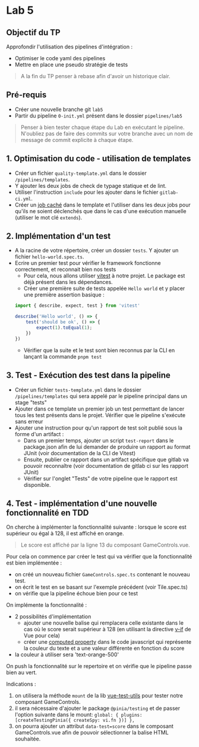# Lab 5

## Objectif du TP

Approfondir l'utilisation des pipelines d'intégration :
- Optimiser le code yaml des pipelines 
- Mettre en place une pseudo stratégie de tests

> A la fin du TP penser à rebase afin d'avoir un historique clair.

## Pré-requis
- Créer une nouvelle branche git `lab5`
- Partir du pipeline `0-init.yml` présent dans le dossier `pipelines/lab5`

> Penser à bien tester chaque étape du Lab en exécutant le pipeline. N'oubliez pas de faire des commits sur votre branche avec un nom de message de commit explicite à chaque étape.

## 1. Optimisation du code - utilisation de templates

- Créer un fichier `quality-template.yml` dans le dossier `/pipelines/templates`. 
- Y ajouter les deux jobs de check de typage statique et de lint.
- Utiliser l'instruction `include` pour les ajouter dans le fichier `gitlab-ci.yml`.
- Créer un [job caché](https://docs.gitlab.com/ci/jobs/#hide-a-job) dans le template et l'utiliser dans les deux jobs pour qu'ils ne soient déclenchés que dans le cas d'une exécution manuelle (utiliser le mot clé `extends`).

## 2. Implémentation d'un test
- A la racine de votre répertoire, créer un dossier `tests`. Y ajouter un fichier `hello-world.spec.ts`.
- Ecrire un premier test pour vérifier le framework fonctionne correctement, et reconnait bien nos tests
    - Pour cela, nous allons utiliser [vitest](https://vitest.dev/) à notre projet. Le package est déjà présent dans les dépendances.
    - Créer une première suite de tests appelée `Hello world` et y placer une première assertion basique : 
    ```ts
    import { describe, expect, test } from 'vitest'

    describe('Hello world', () => {
        test('should be ok', () => {
            expect(1).toEqual(1);
        })
    })
    ```
    - Vérifier que la suite et le test sont bien reconnus par la CLI en lançant la commande `pnpm test`


## 3. Test - Exécution des test dans la pipeline

- Créer un fichier `tests-template.yml` dans le dossier `/pipelines/templates` qui sera appelé par le pipeline principal dans un stage "tests"
- Ajouter dans ce template un premier job un test permettant de lancer tous les test présents dans le projet. Vérifier que le pipeline s'exécute sans erreur
- Ajouter une instruction pour qu'un rapport de test soit publié sous la forme d'un artifact : 
    - Dans un premier temps, ajouter un script `test-report` dans le package.json afin de lui demander de produire un rapport au format JUnit (voir documentation de la CLI de Vitest)
    - Ensuite, publier ce rapport dans un artifact spécifique que gitlab va pouvoir reconnaître (voir documentation de gitlab ci sur les rapport JUnit)
    - Vérifier sur l'onglet "Tests" de votre pipeline que le rapport est disponible.


## 4. Test - implémentation d'une nouvelle fonctionnalité en TDD
On cherche à implémenter la fonctionnalité suivante : lorsque le score est supérieur ou égal à 128, il est affiché en orange.

> Le score est affiché par la ligne 13 du composant GameControls.vue. 

Pour cela on commence par créer le test qui va vérifier que la fonctionnalité est bien implémentée : 
- on créé un nouveau fichier `GameControls.spec.ts` contenant le nouveau test.
- on écrit le test en se basant sur l'exemple précédent (voir Tile.spec.ts)
- on vérifie que la pipeline échoue bien pour ce test

On implémente la fonctionnalité : 
- 2 possibilités d'implémentation
  - ajouter une nouvelle balise qui remplacera celle existante dans le cas où le score serait supérieur à 128 (en utilisant la directive [v-if](https://vuejs.org/api/built-in-directives.html#v-if) de Vue pour cela)
  - créer une [computed property](https://vuejs.org/guide/essentials/computed.html) dans le code javascript qui représente la couleur du texte et a une valeur différente en fonction du score
- la couleur à utiliser sera 'text-orange-500'

On push la fonctionnalité sur le repertoire et on vérifie que le pipeline passe bien au vert.

Indications :
1. on utilisera la méthode `mount` de la lib [vue-test-utils](https://test-utils.vuejs.org/) pour tester notre composant GameControls.
2. il sera nécessaire d'ajouter le package `@pinia/testing` et de passer l'option suivante dans le mount: `global: { plugins: [createTestingPinia({ createSpy: vi.fn })] },` 
3. on pourra ajouter un attribut `data-test=score` dans le composant GameControls.vue afin de pouvoir sélectionner la balise HTML souhaitée.